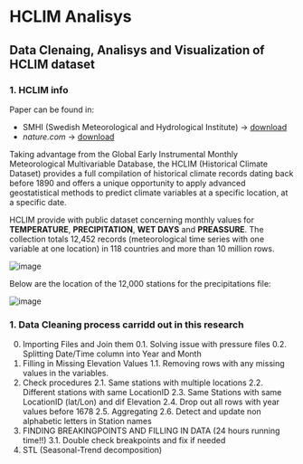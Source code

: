 # HCLIM Analisys
## Data Clenaing, Analisys and Visualization of HCLIM dataset

### 1. HCLIM info

Paper can be found in:
- SMHI (Swedish Meteorological and Hydrological Institute) -> [download]( https://www.smhi.se/en/research/research-departments/climate-research-at-the-rossby-centre/harmonie-1.135580 "download paper from SMHI")
- *nature.com* -> [download]( https://www.nature.com/articles/s41597-022-01919-w "download paper from nature.com") 

Taking advantage from the Global Early Instrumental Monthly Meteorological Multivariable Database, the HCLIM (Historical Climate Dataset) provides a full compilation of historical climate records dating back before 1890 and offers a unique opportunity to apply advanced geostatistical methods to predict climate variables at a specific location, at a specific date.

HCLIM provide with public dataset concerning monthly values for **TEMPERATURE**, **PRECIPITATION**, **WET DAYS** and **PREASSURE**. The collection totals 12,452 records (meteorological time series with one variable at one location) in 118 countries and more than 10 million rows.

![image](https://github.com/user-attachments/assets/9726d106-5c37-4046-a341-6f12c43d1987)

Below are the location of the 12,000 stations for the precipitations file:

![image](https://github.com/user-attachments/assets/26b51324-1f6d-44f0-ba03-4c1334b6a4f4)

### 1. Data Cleaning process carridd out in this research

0. Importing Files and Join them
  0.1. Solving issue with pressure files
  0.2. Splitting Date/Time column into Year and Month
1. Filling in Missing Elevation Values
  1.1. Removing rows with any missing values in the variables.
2. Check procedures
  2.1. Same stations with multiple locations
  2.2. Different stations with same LocationID
  2.3. Same Stations with same LocationID (lat/Lon) and dif Elevation
  2.4. Drop out all rows with year values before 1678
  2.5. Aggregating
  2.6. Detect and update non alphabetic letters in Station names
3. FINDING BREAKINGPOINTS AND FILLING IN DATA (24 hours running time!!)
  3.1. Double check breakpoints and fix if needed
4. STL (Seasonal-Trend decomposition)



